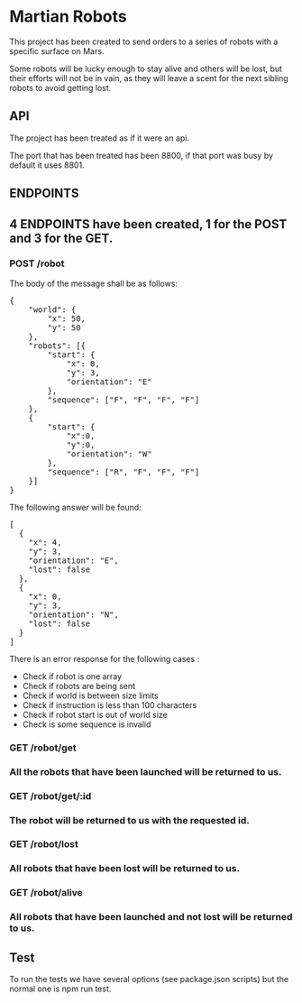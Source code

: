 <h1> Martian Robots </h1>

This project has been created to send orders to a series of robots with a specific surface on Mars.

Some robots will be lucky enough to stay alive and others will be lost, but their efforts will not be in vain, as they will leave a scent for the next sibling robots to avoid getting lost.

<h2>API</h2>

The project has been treated as if it were an api.

The port that has been treated has been 8800, if that port was busy by default it uses 8801.

<h2>ENDPOINTS<h2>

4 ENDPOINTS have been created, 1 for the POST and 3 for the GET.

<h3>POST /robot </h3>

The body of the message shall be as follows:

<pre>
{
	"world": {
		"x": 50,
		"y": 50
	},
	"robots": [{
		"start": {
			"x": 0,
			"y": 3,
			"orientation": "E"
		},
		"sequence": ["F", "F", "F", "F"]
	},
	{
		"start": {
			"x":0,
			"y":0,
			"orientation": "W"
		},
		"sequence": ["R", "F", "F", "F"]
	}]
}
</pre>

The following answer will be found:

<pre>
[
  {
    "x": 4,
    "y": 3,
    "orientation": "E",
    "lost": false
  },
  {
    "x": 0,
    "y": 3,
    "orientation": "N",
    "lost": false
  }
]
</pre>

There is an error response for the following cases :

- Check if robot is one array
- Check if robots are being sent
- Check if world is between size limits
- Check if instruction is less than 100 characters
- Check if robot start is out of world size
- Check is some sequence is invalid

<h3> GET /robot/get <h3>

All the robots that have been launched will be returned to us.

<h3> GET /robot/get/:id <h3>

The robot will be returned to us with the requested id.

<h3> GET /robot/lost <h3>

All robots that have been lost will be returned to us.

<h3> GET /robot/alive <h3>

All robots that have been launched and not lost will be returned to us.

<h2>Test</h2>

To run the tests we have several options (see package.json scripts) but the normal one is npm run test.